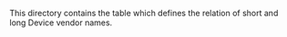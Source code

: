 This directory contains the table which defines the relation of short and long Device vendor names.
